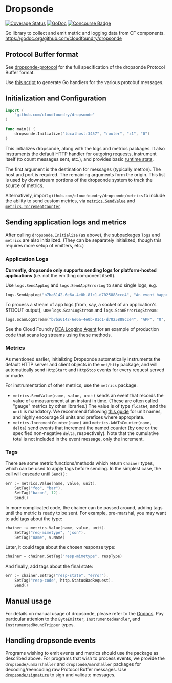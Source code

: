 # Dropsonde

[![Coverage Status](https://img.shields.io/coveralls/cloudfoundry/dropsonde.svg)](https://coveralls.io/r/cloudfoundry/dropsonde?branch=master)
[![GoDoc](https://godoc.org/github.com/cloudfoundry/dropsonde?status.png)](https://godoc.org/github.com/cloudfoundry/dropsonde)
[![Concourse Badge](https://loggregator.ci.cf-app.com/api/v1/pipelines/submodules/jobs/dropsonde-unit-tests/badge)](https://loggregator.ci.cf-app.com/teams/main/pipelines/submodules/jobs/dropsonde-unit-tests)

Go library to collect and emit metric and logging data from CF components.
https://godoc.org/github.com/cloudfoundry/dropsonde
## Protocol Buffer format
See [dropsonde-protocol](http://www.github.com/cloudfoundry/dropsonde-protocol)
for the full specification of the dropsonde Protocol Buffer format.

Use [this script](events/generate-events.sh) to generate Go handlers for the
various protobuf messages.

## Initialization and Configuration
```go
import (
    "github.com/cloudfoundry/dropsonde"
)

func main() {
    dropsonde.Initialize("localhost:3457", "router", "z1", "0")
}
```
This initializes dropsonde, along with the logs and metrics packages. It also instruments
the default HTTP handler for outgoing requests, instrument itself (to count messages sent, etc.), 
and provides basic [runtime stats](runtime_stats/runtime_stats.go).

The first argument is the destination for messages (typically metron).
The host and port is required. The remaining arguments form the origin.
This list is used by downstream portions of the dropsonde system to
track the source of metrics.

Alternatively, import `github.com/cloudfoundry/dropsonde/metrics` to include the
ability to send custom metrics, via [`metrics.SendValue`](metrics/metrics.go#L44)
and [`metrics.IncrementCounter`](metrics/metrics.go#L51).

## Sending application logs and metrics

After calling `dropsonde.Initialize` (as above), the subpackages `logs` and `metrics` are also initialized. (They can be separately initialized, though this requires more setup of emitters, etc.)

### Application Logs
**Currently, dropsonde only supports sending logs for platform-hosted applications** (i.e. not the emitting component itself).

Use `logs.SendAppLog` and `logs.SendAppErrorLog` to send single logs, e.g.

```go
logs.SendAppLog("b7ba6142-6e6a-4e0b-81c1-d7025888cce4", "An event happened!", "APP", "0")
```

To process a stream of app logs (from, say, a socket of an application's STDOUT output), use `logs.ScanLogStream` and `logs.ScanErrorLogStream`:

```go
logs.ScanLogStream("b7ba6142-6e6a-4e0b-81c1-d7025888cce4", "APP", "0", appLogSocketConnection)
```

See the Cloud Foundry [DEA Logging Agent](https://github.com/cloudfoundry/loggregator/blob/develop/src/deaagent/task_listener.go) for an example of production code that scans log streams using these methods.

### Metrics
As mentioned earlier, initializing Dropsonde automatically instruments the default HTTP server and client objects in the `net/http` package, and will automatically send `HttpStart` and `HttpStop` events for every request served or made.

For instrumentation of other metrics, use the `metrics` package.

* `metrics.SendValue(name, value, unit)` sends an event that records the value of a measurement at an instant in time. (These are often called "gauge" metrics by other libraries.) The value is of type `float64`, and the `unit` is mandatory. We recommend following [this guide](http://metrics20.org/spec/#units) for unit names, and highly encourage SI units and prefixes where appropriate.
* `metrics.IncrementCounter(name)` and `metrics.AddToCounter(name, delta)` send events that increment the named counter (by one or the specified non-negative `delta`, respectively). Note that the cumulative total is not included in the event message, only the increment.

### Tags
There are some metric functions/methods which return `Chainer` types, which can be used to apply tags before sending.  In the simplest case, the call will cascade until `Send()`:

```go
err := metrics.Value(name, value, unit).
    SetTag("foo", "bar").
    SetTag("bacon", 12).
    Send()
```

In more complicated code, the chainer can be passed around, adding tags until the metric is ready to be sent.  For example, pre-marshal, you may want to add tags about the type:

```go
chainer := metrics.Value(name, value, unit).
    SetTag("req-mimetype", "json").
    SetTag("name", v.Name)
```

Later, it could tags about the chosen response type:

```go
chainer = chainer.SetTag("resp-mimetype", respType)
```

And finally, add tags about the final state:

```go
err := chainer.SetTag("resp-state", "error").
    SetTag("resp-code", http.StatusBadRequest).
    Send()
```

## Manual usage
For details on manual usage of dropsonde, please refer to the
[Godocs](https://godoc.org/github.com/cloudfoundry/dropsonde). Pay particular
attenion to the `ByteEmitter`, `InstrumentedHandler`, and `InstrumentedRoundTripper`
types.

## Handling dropsonde events
Programs wishing to emit events and metrics should use the package as described
above. For programs that wish to process events, we provide the `dropsonde/unmarshaller`
and `dropsonde/marshaller` packages for decoding/reencoding raw Protocol Buffer
messages. Use [`dropsonde/signature`](signature/signature_verifier.go) to sign
and validate messages.
